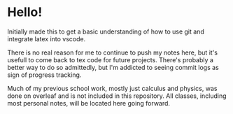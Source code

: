 # Hello!

Initially made this to get a basic understanding of how to use git and integrate latex into vscode. 

There is no real reason for me to continue to push my notes here, but it's usefull to come back to tex code for future projects. There's probably a better way to do so admittedly, but I'm addicted to seeing commit logs as sign of progress tracking. 

Much of my previous school work, mostly just calculus and physics, was done on overleaf and is not included in this repository. All classes, including most personal notes, will be located here going forward.
